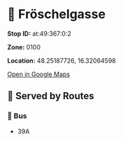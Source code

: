 # 🚉 Fröschelgasse


**Stop ID:** at:49:367:0:2

**Zone:** 0100

**Location:** 48.25187726, 16.32064598

[Open in Google Maps](https://www.google.com/maps?q=48.25187726,16.32064598)

## 🚆 Served by Routes

### 🚌 Bus
- 39A
